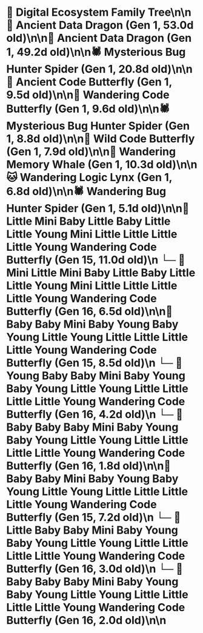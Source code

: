 # 🌳 Digital Ecosystem Family Tree\n\n🐉 Ancient Data Dragon (Gen 1, 53.0d old)\n\n🐉 Ancient Data Dragon (Gen 1, 49.2d old)\n\n🕷️ Mysterious Bug Hunter Spider (Gen 1, 20.8d old)\n\n🦋 Ancient Code Butterfly (Gen 1, 9.5d old)\n\n🦋 Wandering Code Butterfly (Gen 1, 9.6d old)\n\n🕷️ Mysterious Bug Hunter Spider (Gen 1, 8.8d old)\n\n🦋 Wild Code Butterfly (Gen 1, 7.9d old)\n\n🐋 Wandering Memory Whale (Gen 1, 10.3d old)\n\n🐱 Wandering Logic Lynx (Gen 1, 6.8d old)\n\n🕷️ Wandering Bug Hunter Spider (Gen 1, 5.1d old)\n\n🦋 Little Mini Baby Little Baby Little Little Young Mini Little Little Little Little Young Wandering Code Butterfly (Gen 15, 11.0d old)\n  └─ 🦋 Mini Little Mini Baby Little Baby Little Little Young Mini Little Little Little Little Young Wandering Code Butterfly (Gen 16, 6.5d old)\n\n🦋 Baby Baby Mini Baby Young Baby Young Little Young Little Little Little Little Young Wandering Code Butterfly (Gen 15, 8.5d old)\n  └─ 🦋 Young Baby Baby Mini Baby Young Baby Young Little Young Little Little Little Little Young Wandering Code Butterfly (Gen 16, 4.2d old)\n  └─ 🦋 Baby Baby Baby Mini Baby Young Baby Young Little Young Little Little Little Little Young Wandering Code Butterfly (Gen 16, 1.8d old)\n\n🦋 Baby Baby Mini Baby Young Baby Young Little Young Little Little Little Little Young Wandering Code Butterfly (Gen 15, 7.2d old)\n  └─ 🦋 Little Baby Baby Mini Baby Young Baby Young Little Young Little Little Little Little Young Wandering Code Butterfly (Gen 16, 3.0d old)\n  └─ 🦋 Baby Baby Baby Mini Baby Young Baby Young Little Young Little Little Little Little Young Wandering Code Butterfly (Gen 16, 2.0d old)\n\n